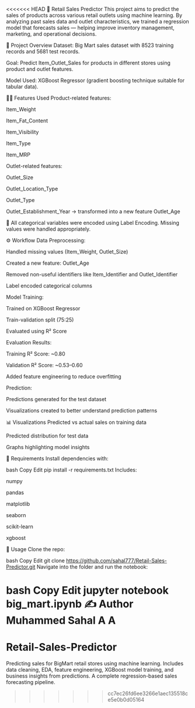 <<<<<<< HEAD
🛒 Retail Sales Predictor
This project aims to predict the sales of products across various retail outlets using machine learning. By analyzing past sales data and outlet characteristics, we trained a regression model that forecasts sales — helping improve inventory management, marketing, and operational decisions.

📌 Project Overview
Dataset: Big Mart sales dataset with 8523 training records and 5681 test records.

Goal: Predict Item_Outlet_Sales for products in different stores using product and outlet features.

Model Used: XGBoost Regressor (gradient boosting technique suitable for tabular data).

🧑‍💻 Features Used
Product-related features:

Item_Weight

Item_Fat_Content

Item_Visibility

Item_Type

Item_MRP

Outlet-related features:

Outlet_Size

Outlet_Location_Type

Outlet_Type

Outlet_Establishment_Year → transformed into a new feature Outlet_Age

🔧 All categorical variables were encoded using Label Encoding. Missing values were handled appropriately.

⚙️ Workflow
Data Preprocessing:

Handled missing values (Item_Weight, Outlet_Size)

Created a new feature: Outlet_Age

Removed non-useful identifiers like Item_Identifier and Outlet_Identifier

Label encoded categorical columns

Model Training:

Trained on XGBoost Regressor

Train-validation split (75:25)

Evaluated using R² Score

Evaluation Results:

Training R² Score: ~0.80

Validation R² Score: ~0.53–0.60

Added feature engineering to reduce overfitting

Prediction:

Predictions generated for the test dataset

Visualizations created to better understand prediction patterns

📊 Visualizations
Predicted vs actual sales on training data

Predicted distribution for test data

Graphs highlighting model insights

📁 Requirements
Install dependencies with:

bash
Copy
Edit
pip install -r requirements.txt
Includes:

numpy

pandas

matplotlib

seaborn

scikit-learn

xgboost

🚀 Usage
Clone the repo:

bash
Copy
Edit
git clone https://github.com/sahal777/Retail-Sales-Predictor.git
Navigate into the folder and run the notebook:

bash
Copy
Edit
jupyter notebook big_mart.ipynb
✍️ Author
Muhammed Sahal A A
=======
# Retail-Sales-Predictor
Predicting sales for BigMart retail stores using machine learning. Includes data cleaning, EDA, feature engineering, XGBoost model training, and business insights from predictions. A complete regression-based sales forecasting pipeline.
>>>>>>> cc7ec26fd6ee3266e1aec135518ce5e0b0d05164

